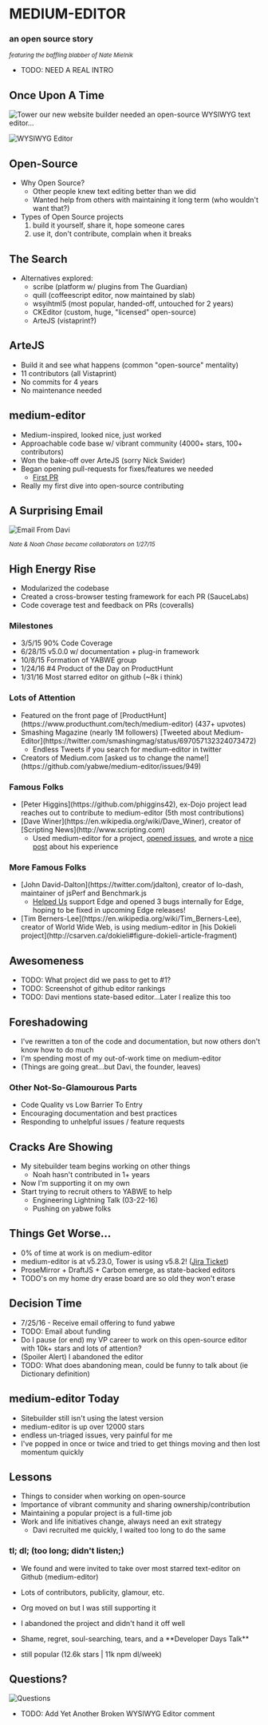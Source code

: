# MEDIUM-EDITOR <!-- .element: class="presentationHeading" -->
### an open source story <!-- .element:  -->

<em><small>featuring the baffling blabber of <span class="alt-color">Nate Mielnik</span></small></em>

* TODO: NEED A REAL INTRO



## Once <span class="alt-color">Upon</span> A Time
![Tower](http://proofofthought.io/cdn/talks/work-tower.png)<!-- .element: class="tower-inline" --> our new website builder needed an open-source WYSIWYG text editor...

![WYSIWYG Editor](http://proofofthought.io/cdn/talks/wysiwyg-demo.gif)<!-- .element: style="width: 600px" -->



## <span class="alt-color">Open</span>-Source
* Why Open Source?
  * Other people knew text editing better than we did
  * Wanted help from others with maintaining it long term (who wouldn't want that?)
* Types of Open Source projects
  1. build it yourself, share it, hope someone cares
  2. use it, don't contribute, complain when it breaks



## The <span class="alt-color">Search</span>
* Alternatives explored:
  * scribe (platform w/ plugins from The Guardian)
  * quill (coffeescript editor, now maintained by slab)
  * wsyihtml5 (most popular, handed-off, untouched for 2 years)
  * CKEditor (custom, huge, "licensed" open-source)
  * ArteJS (vistaprint?)



<!-- .slide: data-background-image="http://proofofthought.io/cdn/talks/artejs-screenshot.png" data-background-size="cover" -->
## ArteJS <!-- .element: class="over-image" -->
<ul class="over-image-list">
<li class="fragment over-image">Build it and see what happens (common "open-source" mentality)</li>
<li class="fragment over-image">11 contributors (all Vistaprint)</li>
<li class="fragment over-image">No commits for 4 years</li>
<li class="fragment over-image">No maintenance needed</li>
</ul>



## medium-editor
* Medium-inspired, looked nice, just worked
* Approachable code base w/ vibrant community (4000+ stars, 100+ contributors)
* Won the bake-off over ArteJS (sorry Nick Swider)
* Began opening pull-requests for fixes/features we needed
  * [First PR](https://github.com/yabwe/medium-editor/pull/342)
* Really my first dive into open-source contributing



## A Surprising <span class="alt-color">Email</span>

![Email From Davi](http://proofofthought.io/cdn/talks/medium-editor-davi-email.png)

<em><small>Nate & Noah Chase became collaborators on 1/27/15</small></em><!-- .element: class="fragment" -->



## High Energy <span class="alt-color">Rise</span>
* Modularized the codebase
* Created a cross-browser testing framework for each PR (SauceLabs)
* Code coverage test and feedback on PRs (coveralls)


<!-- .slide: data-background-image="http://proofofthought.io/cdn/talks/medium-editor-landing2.png" -->
### Milestones <!-- .element: class="over-image" -->
<ul class="over-image-list">
<li class="fragment over-image"><span class="alt-color">3/5/15</span> 90% Code Coverage</li>
<li class="fragment over-image"><span class="alt-color">6/28/15</span> v5.0.0 w/ documentation + plug-in framework</li>
<li class="fragment over-image"><span class="alt-color">10/8/15</span> Formation of YABWE group</li>
<li class="fragment over-image"><span class="alt-color">1/24/16</span> #4 Product of the Day on ProductHunt</li>
<li class="fragment over-image"><span class="alt-color">1/31/16</span> Most starred editor on github (~8k i think)</li></ul>
</section>


### Lots <span class="alt-color">of</span> Attention
* <!-- .element: class="fragment" -->Featured on the front page of [ProductHunt](https://www.producthunt.com/tech/medium-editor) (437+ upvotes)
* <!-- .element: class="fragment" -->Smashing Magazine (nearly 1M followers) [Tweeted about Medium-Editor](https://twitter.com/smashingmag/status/697057132324073472)
  * Endless Tweets if you search for medium-editor in twitter
* <!-- .element: class="fragment" -->Creators of Medium.com [asked us to change the name!](https://github.com/yabwe/medium-editor/issues/949)


### Famous <span class="alt-color">Folks</span>
* <!-- .element: class="fragment" -->[Peter Higgins](https://github.com/phiggins42), ex-Dojo project lead reaches out to contribute to medium-editor (5th most contributions)
* <!-- .element: class="fragment" -->[Dave Winer](https://en.wikipedia.org/wiki/Dave_Winer), creator of [Scripting News](http://www.scripting.com)
  * Used medium-editor for a project, [opened issues](https://github.com/yabwe/medium-editor/issues/737), and wrote a [nice post](http://myword.io/users/davewiner/essays/045.html) about his experience


### More Famous <span class="alt-color">Folks</span>
* <!-- .element: class="fragment" -->[John David-Dalton](https://twitter.com/jdalton), creator of lo-dash, maintainer of jsPerf and Benchmark.js
  * [Helped Us](https://github.com/yabwe/medium-editor/issues/771#issuecomment-180613622) support Edge and opened 3 bugs internally for Edge, hoping to be fixed in upcoming Edge releases!
* <!-- .element: class="fragment" -->[Tim Berners-Lee](https://en.wikipedia.org/wiki/Tim_Berners-Lee), creator of World Wide Web, is using medium-editor in [his Dokieli project](http://csarven.ca/dokieli#figure-dokieli-article-fragment)



## Awesomeness
* TODO: What project did we pass to get to #1?
* TODO: Screenshot of github editor rankings
* TODO: Davi mentions state-based editor...Later I realize this too



## Foreshadowing
* I've rewritten a ton of the code and documentation, but now others don't know how to do much
* I'm spending most of my out-of-work time on medium-editor
* (Things are going great...but Davi, the founder, leaves) 



### Other <span class="fragment">Not-So-</span><span class="alt-color">Glamourous</span> Parts
* Code Quality vs Low Barrier To Entry
* Encouraging documentation and best practices
* Responding to unhelpful issues / feature requests



## Cracks <span class="alt-color">Are</span> Showing
* My sitebuilder team begins working on other things
  * Noah hasn't contributed in 1+ years
* Now I'm supporting it on my own
* Start trying to recruit others to YABWE to help
  * Engineering Lightning Talk (03-22-16)
  * Pushing on yabwe folks



## Things Get <span class="alt-color">Worse...</span>
* 0% of time at work is on medium-editor
* medium-editor is at v5.23.0, Tower is using v5.8.2! ([Jira Ticket](https://jira.digital.vistaprint.io/browse/DG-15568))
* ProseMirror + DraftJS + Carbon emerge, as state-backed editors
* TODO's on my home dry erase board are so old they won't erase



## Decision <span class="alt-color">Time</span>
* 7/25/16 - Receive email offering to fund yabwe
* TODO: Email about funding
* Do I pause (or end) my VP career to work on this open-source editor with 10k+ stars and lots of attention?
* (Spoiler Alert) I abandoned the editor
* TODO: What does abandoning mean, could be funny to talk about (ie Dictionary definition)



## medium-editor <span class="alt-color">Today</span>
* Sitebuilder still isn't using the latest version
* medium-editor is up over 12000 stars
* endless un-triaged issues, very painful for me
* I've popped in once or twice and tried to get things moving and then lost momentum quickly



## Lessons
* Things to consider when working on open-source
* Importance of vibrant community and sharing ownership/contribution
* Maintaining a popular project is a full-time job
* Work and life initiatives change, always need an exit strategy
  * Davi recruited me quickly, I waited too long to do the same



### tl; <span class="alt-color">dl;</span> (too long; didn't listen;)
* We found and were invited to take over most starred text-editor on Github (medium-editor)
* Lots of contributors, publicity, glamour, etc.<!-- .element: class="fragment" -->
* Org moved on but I was still supporting it<!-- .element: class="fragment" -->
* I abandoned the project and didn't hand it off well<!-- .element: class="fragment" -->
* <!-- .element: class="fragment" -->Shame, regret, soul-searching, tears, and a **Developer Days Talk** 

* still popular (12.6k stars | 11k npm dl/week)<!-- .element: class="fragment" -->



## Questions?

![Questions](https://s3.amazonaws.com/proofofthought.io/cdn/talks/medium-editor-nate-commit.png)
* TODO: Add Yet Another Broken WYSIWYG Editor comment